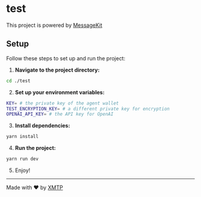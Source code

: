 # test

This project is powered by [MessageKit](https://message-kit.org/) 

## Setup

Follow these steps to set up and run the project:

1. **Navigate to the project directory:**

```sh
cd ./test
```

2. **Set up your environment variables:**

```sh
KEY= # the private key of the agent wallet 
TEST_ENCRYPTION_KEY= # a different private key for encryption
OPENAI_API_KEY= # the API key for OpenAI
```

3. **Install dependencies:**

```sh
yarn install
```

4. **Run the project:**

```sh
yarn run dev
```

5. Enjoy!
---
Made with ❤️ by [XMTP](https://xmtp.org)